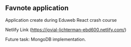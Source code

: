 ## Favnote application

Application create during Eduweb React crash course

Netlify Link (https://jovial-lichterman-ebd600.netlify.com/)

Future task: MongoDB implementation.